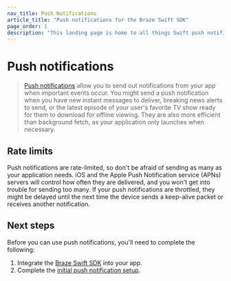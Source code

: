 ```yaml
---
nav_title: Push Notifications
article_title: "Push notifications for the Braze Swift SDK"
page_order: 1
description: "This landing page is home to all things Swift push notifications."
---
```


# Push notifications

> [Push notifications]({{site.baseurl}}/user_guide/message_building_by_channel/push/about/) allow you to send out notifications from your app when important events occur. You might send a push notification when you have new instant messages to deliver, breaking news alerts to send, or the latest episode of your user's favorite TV show ready for them to download for offline viewing. They are also more efficient than background fetch, as your application only launches when necessary.

## Rate limits

Push notifications are rate-limited, so don't be afraid of sending as many as your application needs. iOS and the Apple Push Notification service (APNs) servers will control how often they are delivered, and you won't get into trouble for sending too many. If your push notifications are throttled, they might be delayed until the next time the device sends a keep-alive packet or receives another notification.

## Next steps

Before you can use push notifications, you'll need to complete the following:

1. Integrate the [Braze Swift SDK]({{site.baseurl}}/developer_guide/platform_integration_guides/swift/sdk_integration/) into your app.
2. Complete the [initial push notification setup]({{site.baseurl}}/developer_guide/platform_integration_guides/swift/push_notifications/initial_setup).
